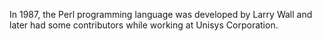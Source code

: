 
In 1987, the Perl programming language was developed by Larry Wall and later had some contributors 
while working at  Unisys Corporation.

